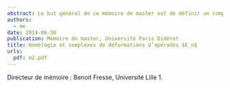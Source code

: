 ```yaml
---
abstract: Le but général de ce mémoire de master est de définir un complexe qui calcul la cohomologie des algèbres de Gerstenhaber et des complexes de déformations associés en utilisant une construction bar itérée.
authors:
  - me
date: 2014-06-30
publication: Mémoire de master, Université Paris Diderot
title: Homologie et complexes de déformations d’opérades $E_n$
urls:
  pdf: m2.pdf
---
```


Directeur de mémoire : Benoit Fresse, Université Lille 1.
